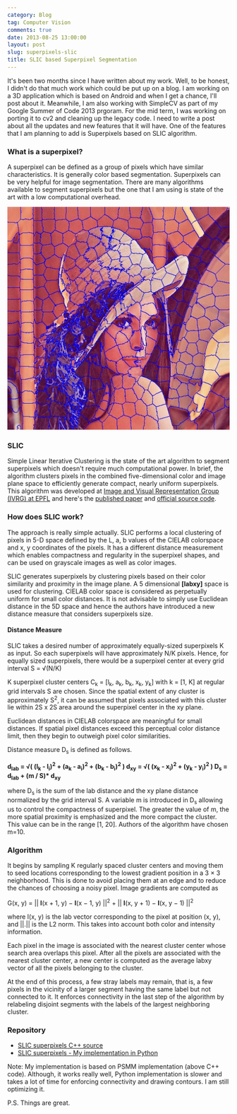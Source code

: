 ```yaml
---
category: Blog
tag: Computer Vision
comments: true
date: 2013-08-25 13:00:00
layout: post
slug: superpixels-slic
title: SLIC based Superpixel Segmentation
---
```


It's been two months since I have written about my work. Well, to be honest, I didn't do that much work which could be put up on a blog. I am working on a 3D application which is based on Android and when I get a chance, I'll post about it. Meanwhile, I am also working with SimpleCV as part of my Google Summer of Code 2013 prgoram. For the mid term, I was working on porting it to cv2 and cleaning up the legacy code. I need to write a post about all the updates and new features that it will have. One of the features that I am planning to add is Superpixels based on SLIC algorithm.

### What is a superpixel?
A superpixel can be defined as a group of pixels which have similar characteristics. It is generally color based segmentation. Superpixels can be very helpful for image segmentation. There are many algorithms available to segment superpixels but the one that I am using is state of the art with a low computational overhead.

![Superpixels based on SLIC](/assets/images/superpixels-SLIC1.jpg)

### SLIC
Simple Linear Iterative Clustering is the state of the art algorithm to segment superpixels which doesn't require much computational power. In brief, the algorithm clusters pixels in the combined five-dimensional color and image plane space to efficiently generate compact, nearly uniform superpixels. This algorithm was developed at [Image and Visual Representation Group (IVRG) at EPFL](http://ivrg.epfl.ch/research/superpixels) and here's the [published paper](http://infoscience.epfl.ch/record/149300) and [official source code](http://ivrg.epfl.ch/files/content/sites/ivrg/files/supplementary_material/RK_SLICsuperpixels/SLICSuperpixelsAndSupervoxelsCode.zip).

### How does SLIC work?
The approach is really simple actually. SLIC performs a local clustering of pixels in 5-D space defined by the L, a, b values of the CIELAB colorspace and x, y coordinates of the pixels. It has a different distance measurement which enables compactness and regularity in the superpixel shapes, and can be used on grayscale images as well as color images.

SLIC generates superpixels by clustering pixels based on their color similarity and proximity in the image plane. A 5 dimensional **[labxy]** space is used for clustering. CIELAB color space is considered as perpetually uniform for small color distances. It is not advisable to simply use Euclidean distance in the 5D space and hence the authors have introduced a new distance measure that considers superpixels size.

#### Distance Measure
SLIC takes a desired number of approximately equally-sized superpixels K as input. So each superpixels will have approximately N/K pixels. Hence, for equally sized superpixels, there would be a superpixel center at every grid interval S = &radic;(N/K)

K superpixel cluster centers C<sub>k</sub> = [l<sub>k</sub>, a<sub>k</sub>, b<sub>k</sub>, x<sub>k</sub>, y<sub>k</sub>] with k = [1, K] at regular grid intervals S are chosen. Since the spatial extent of any cluster is approximately S<sup>2</sup>, it can be assumed that pixels associated with this cluster lie within 2S x 2S area around the superpixel center in the xy plane.

Euclidean distances in CIELAB colorspace are meaningful for small distances. If spatial pixel distances exceed this perceptual color distance limit, then they begin to outweigh pixel color similarities.

Distance measure D<sub>s</sub> is defined as follows.

<b>
d<sub>lab</sub> = &radic;( (l<sub>k</sub> - l<sub>i</sub>)<sup>2</sup> + (a<sub>k</sub> - a<sub>i</sub>)<sup>2</sup> + (b<sub>k</sub> - b<sub>i</sub>)<sup>2</sup> )
</b>

<b>
d<sub>xy</sub> = &radic;( (x<sub>k</sub> - x<sub>i</sub>)<sup>2</sup> + (y<sub>k</sub> - y<sub>i</sub>)<sup>2</sup> )
</b>

<b>
D<sub>s</sub> = d<sub>lab</sub> + (m / S)* d<sub>xy</sub>
</b>

where D<sub>s</sub> is the sum of the lab distance and the xy plane distance normalized by the grid interval S. A variable m is introduced in D<sub>s</sub> allowing us to control the compactness of superpixel. The greater the value of m, the more spatial proximity is emphasized and the more compact the cluster. This value can be in the range [1, 20]. Authors of the algorithm have chosen m=10.

### Algorithm

It begins by sampling K regularly spaced cluster centers and moving them to
seed locations corresponding to the lowest gradient position in a 3 × 3 neighborhood. This is done to avoid placing them at an edge and to reduce the chances of choosing a noisy pixel. Image gradients are computed as

G(x, y) = &#124;&#124; **I**(x + 1, y) − **I**(x − 1, y) &#124;&#124;<sup>2</sup> + &#124;&#124; **I**(x, y + 1) − **I**(x, y − 1) &#124;&#124;<sup>2</sup>

where I(x, y) is the lab vector corresponding to the pixel at position (x, y), and &#124;&#124;.&#124;&#124; is the L2 norm. This takes into account both color and intensity information.

Each pixel in the image is associated with the nearest cluster center whose
search area overlaps this pixel. After all the pixels are associated with the nearest cluster center, a new center is computed as the average labxy vector of all the pixels belonging to the cluster.

At the end of this process, a few stray labels may remain, that is, a few pixels in the vicinity of a larger segment having the same label but not connected to it. It enforces connectivity in the last step of the algorithm by relabeling disjoint segments with the labels of the largest neighboring cluster.

### Repository

 - [SLIC superpixels C++ source](https://github.com/PSMM/SLIC-Superpixels)
 - [SLIC superpixels - My implementation in Python](https://github.com/jayrambhia/superpixels-SLIC)

Note: My implementation is based on PSMM implementation (above C++ code). Although, it works really well, Python implementation is slower and takes a lot of time for enforcing connectivity and drawing contours. I am still optimizing it.

P.S. Things are great.